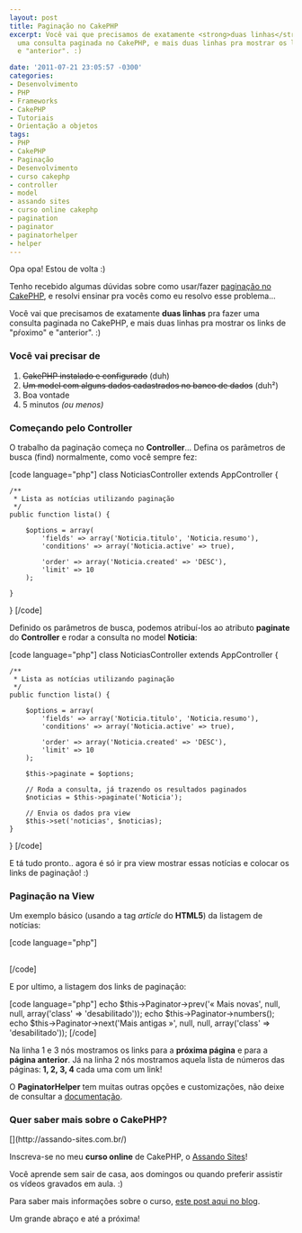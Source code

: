 ```yaml
---
layout: post
title: Paginação no CakePHP
excerpt: Você vai que precisamos de exatamente <strong>duas linhas</strong> pra fazer
  uma consulta paginada no CakePHP, e mais duas linhas pra mostrar os links de "pŕoximo"
  e "anterior". :)

date: '2011-07-21 23:05:57 -0300'
categories:
- Desenvolvimento
- PHP
- Frameworks
- CakePHP
- Tutoriais
- Orientação a objetos
tags:
- PHP
- CakePHP
- Paginação
- Desenvolvimento
- curso cakephp
- controller
- model
- assando sites
- curso online cakephp
- pagination
- paginator
- paginatorhelper
- helper
---
```

Opa opa! Estou de volta :)

Tenho recebido algumas dúvidas sobre como usar/fazer [paginação no CakePHP](http://book.cakephp.org/view/1231/Pagination), e resolvi ensinar pra vocês como eu resolvo esse problema...

Você vai que precisamos de exatamente <strong>duas linhas</strong> pra fazer uma consulta paginada no CakePHP, e mais duas linhas pra mostrar os links de "pŕoximo" e "anterior". :)

<h3>Você vai precisar de</h3>
<ol>
<li><del>CakePHP instalado e configurado</del> (duh)</li>
<li><del>Um model com alguns dados cadastrados no banco de dados</del> (duh²)</li>
<li>Boa vontade</li>
<li>5 minutos <em>(ou menos)</em></li>
</ol>
<h3>Começando pelo Controller</h3>
<div>O trabalho da paginação começa no <strong>Controller</strong>... Defina os parâmetros de busca (find) normalmente, como você sempre fez:</div>

[code language="php"]
class NoticiasController extends AppController {

	/**
	 * Lista as notícias utilizando paginação
	 */
	public function lista() {

		$options = array(
			'fields' => array('Noticia.titulo', 'Noticia.resumo'),
			'conditions' => array('Noticia.active' => true),

			'order' => array('Noticia.created' => 'DESC'),
			'limit' => 10
		);

	}

}
[/code]

Definido os parâmetros de busca, podemos atribuí-los ao atributo <strong>paginate</strong> do <strong>Controller</strong> e rodar a consulta no model <strong>Noticia</strong>:


[code language="php"]
class NoticiasController extends AppController {

	/**
	 * Lista as notícias utilizando paginação
	 */
	public function lista() {

		$options = array(
			'fields' => array('Noticia.titulo', 'Noticia.resumo'),
			'conditions' => array('Noticia.active' => true),

			'order' => array('Noticia.created' => 'DESC'),
			'limit' => 10
		);

		$this->paginate = $options;

		// Roda a consulta, já trazendo os resultados paginados
		$noticias = $this->paginate('Noticia');

		// Envia os dados pra view
		$this->set('noticias', $noticias);
	}

}
[/code]

E tá tudo pronto.. agora é só ir pra view mostrar essas notícias e colocar os links de paginação! :)

<h3>Paginação na View</h3>
Um exemplo básico (usando a tag <em>article</em> do <strong>HTML5</strong>) da listagem de notícias:


[code language="php"]
<article>
<?php foreach($noticias AS $data): ?>
	<h1><?php echo $data['Noticia']['titulo'] ?></h1>
	<?php echo $data['Noticia']['resumo'] ?>

<?php endforeach; ?>
</article>
[/code]

E por ultimo, a listagem dos links de paginação:


[code language="php"]
echo $this->Paginator->prev('« Mais novas', null, null, array('class' => 'desabilitado'));
echo $this->Paginator->numbers();
echo $this->Paginator->next('Mais antigas »', null, null, array('class' => 'desabilitado'));
[/code]

Na linha 1 e 3 nós mostramos os links para a <strong>próxima página</strong> e para a <strong>página anterior</strong>. Já na linha 2 nós mostramos aquela lista de números das páginas:<strong> 1, 2, 3, 4</strong> cada uma com um link!

O <strong>PaginatorHelper</strong> tem muitas outras opções e customizações, não deixe de consultar a [documentação](http://api.cakephp.org/class/paginator-helper).

<h3>Quer saber mais sobre o CakePHP?</h3>
[](http://assando-sites.com.br/)

Inscreva-se no meu <strong>curso online</strong> de CakePHP, o [Assando Sites](http://assando-sites.com.br)!

Você aprende sem sair de casa, aos domingos ou quando preferir assistir os vídeos gravados em aula. :)

Para saber mais informações sobre o curso, [este post aqui no blog](/curso-online-de-cakephp).

Um grande abraço e até a próxima!

